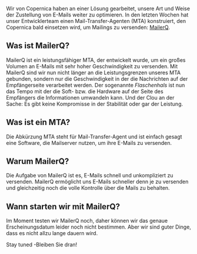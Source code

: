 Wir von Copernica haben an einer Lösung gearbeitet, unsere Art und Weise
der Zustellung von E-Mails weiter zu optimieren. In den letzten Wochen
hat unser Entwicklerteam einen Mail-Transfer-Agenten (MTA) konstruiert,
den Copernica bald einsetzen wird, um Mailings zu versenden:
[MailerQ](http://www.mailerq.com/ "MailerQ").

Was ist MailerQ?
----------------

MailerQ ist ein leistungsfähiger MTA, der entwickelt wurde, um ein
großes Volumen an E-Mails mit sehr hoher Geschwindigkeit zu versenden.
Mit MailerQ sind wir nun nicht länger an die Leistungsgrenzen unseres
MTA gebunden, sondern nur die Geschwindigkeit in der die Nachrichten auf
der Empfängerseite verarbeitet werden. Der sogenannte *Flaschenhals* ist
nun das Tempo mit der die Soft- bzw. die Hardware auf der Seite des
Empfängers die Informationen umwandeln kann. Und der Clou an der Sache:
Es gibt keine Kompromisse in der Stabilität oder gar der Leistung.

Was ist ein MTA?
----------------

Die Abkürzung MTA steht für Mail-Transfer-Agent und ist einfach gesagt
eine Software, die Mailserver nutzen, um ihre E-Mails zu versenden.

Warum MailerQ?
--------------

Die Aufgabe von MailerQ ist es, E-Mails schnell und unkompliziert zu
versenden. MailerQ ermöglicht uns E-Mails schneller denn je zu versenden
und gleichzeitig noch die volle Kontrolle über die Mails zu behalten.

Wann starten wir mit MailerQ?
-----------------------------

Im Moment testen wir MailerQ noch, daher können wir das genaue
Erscheinungsdatum leider noch nicht bestimmen. Aber wir sind guter
Dinge, dass es nicht allzu lange dauern wird.

Stay tuned -Bleiben Sie dran!
